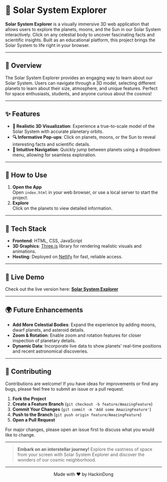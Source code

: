 # 🌌 Solar System Explorer

**Solar System Explorer** is a visually immersive 3D web application that allows users to explore the planets, moons, and the Sun in our Solar System interactively. Click on any celestial body to uncover fascinating facts and scientific insights. Built as an educational platform, this project brings the Solar System to life right in your browser.

---

## 🌠 Overview
The Solar System Explorer provides an engaging way to learn about our Solar System. Users can navigate through a 3D model, selecting different planets to learn about their size, atmosphere, and unique features. Perfect for space enthusiasts, students, and anyone curious about the cosmos!

---

## ✨ Features
- **🌠 Realistic 3D Visualization**: Experience a true-to-scale model of the Solar System with accurate planetary orbits.
- **🔍 Informative Pop-ups**: Click on planets, moons, or the Sun to reveal interesting facts and scientific details.
- **🚀 Intuitive Navigation**: Quickly jump between planets using a dropdown menu, allowing for seamless exploration.

---

## 📖 How to Use
1. **Open the App**  
   Open `index.html` in your web browser, or use a local server to start the project.
2. **Explore**  
   Click on the planets to view detailed information.

---

## 🔧 Tech Stack
- **Frontend**: HTML, CSS, JavaScript
- **3D Graphics**: [Three.js](https://threejs.org/) library for rendering realistic visuals and animations.
- **Hosting**: Deployed on [Netlify](https://www.netlify.com/) for fast, reliable access.

---

## 🚀 Live Demo
Check out the live version here: [**Solar System Explorer**](https://stalwart-semifreddo-fd8384.netlify.app)

---

## 🌍 Future Enhancements
- **Add More Celestial Bodies**: Expand the experience by adding moons, dwarf planets, and asteroid details.
- **Zoom & Rotation**: Enable zoom and rotation features for closer inspection of planetary details.
- **Dynamic Data**: Incorporate live data to show planets' real-time positions and recent astronomical discoveries.

---

## 🤝 Contributing
Contributions are welcome! If you have ideas for improvements or find any bugs, please feel free to submit an issue or a pull request.

1. **Fork the Project**
2. **Create a Feature Branch** (`git checkout -b feature/AmazingFeature`)
3. **Commit Your Changes** (`git commit -m 'Add some AmazingFeature'`)
4. **Push to the Branch** (`git push origin feature/AmazingFeature`)
5. **Open a Pull Request**

For major changes, please open an issue first to discuss what you would like to change.

---

> **Embark on an interstellar journey!** Explore the vastness of space from your screen with Solar System Explorer and discover the wonders of our cosmic neighborhood.

---

<p align="center">Made with ❤️ by HackinDong</p>
